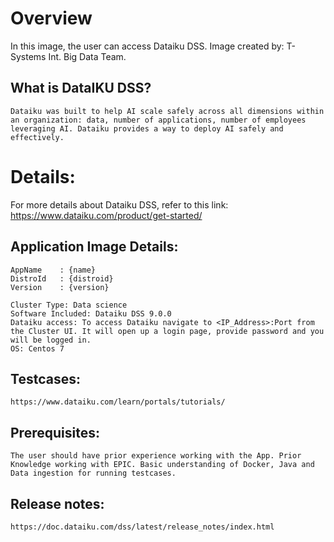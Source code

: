 # Overview

In this image, the user can access Dataiku DSS. Image created by: T-Systems Int. Big Data Team.

## What is DataIKU DSS?

    Dataiku was built to help AI scale safely across all dimensions within an organization: data, number of applications, number of employees leveraging AI. Dataiku provides a way to deploy AI safely and effectively.
    
# Details:
For more details about Dataiku DSS, refer to this link: https://www.dataiku.com/product/get-started/

## Application Image Details:

    AppName    : {name}
    DistroId   : {distroid}
    Version    : {version}

    Cluster Type: Data science
    Software Included: Dataiku DSS 9.0.0
    Dataiku access: To access Dataiku navigate to <IP_Address>:Port from the Cluster UI. It will open up a login page, provide password and you will be logged in.
    OS: Centos 7

## Testcases:

    https://www.dataiku.com/learn/portals/tutorials/

## Prerequisites:

    The user should have prior experience working with the App. Prior Knowledge working with EPIC. Basic understanding of Docker, Java and Data ingestion for running testcases.

## Release notes:

    https://doc.dataiku.com/dss/latest/release_notes/index.html
